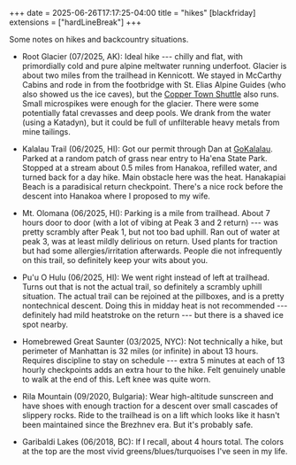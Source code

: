 +++
date = 2025-06-26T17:17:25-04:00
title = "hikes"
[blackfriday]
  extensions = ["hardLineBreak"]
+++

Some notes on hikes and backcountry situations. 

* Root Glacier (07/2025, AK): Ideal hike --- chilly and flat, with primordially cold and pure alpine meltwater running underfoot. Glacier is about two miles from the trailhead in Kennicott. We stayed in McCarthy Cabins and rode in from the footbridge with St. Elias Alpine Guides (who also showed us the ice caves), but the [Copper Town Shuttle](https://www.mccarthylodge.com/coppertown-shuttle/) also runs. Small microspikes were enough for the glacier. There were some potentially fatal crevasses and deep pools. We drank from the water (using a Katadyn), but it could be full of unfilterable heavy metals from mine tailings.

* Kalalau Trail (06/2025, HI): Got our permit through Dan at [GoKalalau](https://gokalalau.com). Parked at a random patch of grass near entry to Ha'ena State Park. Stopped at a stream about 0.5 miles from Hanakoa, refilled water, and turned back for a day hike. Main obstacle here was the heat. Hanakapiai Beach is a paradisical return checkpoint. There's a nice rock before the descent into Hanakoa where I proposed to my wife. 

* Mt. Olomana (06/2025, HI): Parking is a mile from trailhead. About 7 hours door to door (with a lot of vibing at Peak 3 and 2 return) --- was pretty scrambly after Peak 1, but not too bad uphill. Ran out of water at peak 3, was at least mildly delirious on return. Used plants for traction but had some allergies/irritation afterwards. People die not infrequently on this trail, so definitely keep your wits about you. 

* Pu'u O Hulu (06/2025, HI): We went right instead of left at trailhead. Turns out that is not the actual trail, so definitely a scrambly uphill situation. The actual trail can be rejoined at the pillboxes, and is a pretty nontechnical descent. Doing this in midday heat is not recommended --- definitely had mild heatstroke on the return --- but there is a shaved ice spot nearby. 

* Homebrewed Great Saunter (03/2025, NYC): Not technically a hike, but perimeter of Manhattan is 32 miles (or infinite) in about 13 hours. Requires discipline to stay on schedule --- extra 5 minutes at each of 13 hourly checkpoints adds an extra hour to the hike. Felt genuinely unable to walk at the end of this. Left knee was quite worn.

* Rila Mountain (09/2020, Bulgaria): Wear high-altitude sunscreen and have shoes with enough traction for a descent over small cascades of slippery rocks. Ride to the trailhead is on a lift which looks like it hasn't been maintained since the Brezhnev era. But it's probably safe. 

* Garibaldi Lakes (06/2018, BC): If I recall, about 4 hours total. The colors at the top are the most vivid greens/blues/turquoises I've seen in my life. 